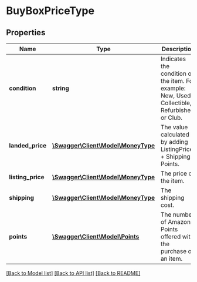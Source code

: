 # BuyBoxPriceType

## Properties
Name | Type | Description | Notes
------------ | ------------- | ------------- | -------------
**condition** | **string** | Indicates the condition of the item. For example: New, Used, Collectible, Refurbished, or Club. | 
**landed_price** | [**\Swagger\Client\Model\MoneyType**](MoneyType.md) | The value calculated by adding ListingPrice + Shipping - Points. | 
**listing_price** | [**\Swagger\Client\Model\MoneyType**](MoneyType.md) | The price of the item. | 
**shipping** | [**\Swagger\Client\Model\MoneyType**](MoneyType.md) | The shipping cost. | 
**points** | [**\Swagger\Client\Model\Points**](Points.md) | The number of Amazon Points offered with the purchase of an item. | [optional] 

[[Back to Model list]](../README.md#documentation-for-models) [[Back to API list]](../README.md#documentation-for-api-endpoints) [[Back to README]](../README.md)


